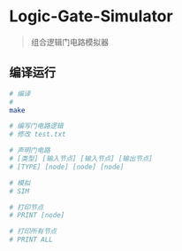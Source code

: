 # Logic-Gate-Simulator

> 组合逻辑门电路模拟器

## 编译运行

```bash
# 编译
#
make

# 编写门电路逻辑
# 修改 test.txt

# 声明门电路
# [类型] [输入节点] [输入节点] [输出节点]
# [TYPE] [node] [node] [node]

# 模拟
# SIM

# 打印节点
# PRINT [node]

# 打印所有节点
# PRINT ALL
```
